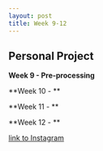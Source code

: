 ```yaml
---
layout: post
title: Week 9-12
---
```


## Personal Project


**Week 9 - Pre-processing**



**Week 10 - **



**Week 11 - **



**Week 12 - **




[link to Instagram ](https://www.instagram.com/carolina.minana/)